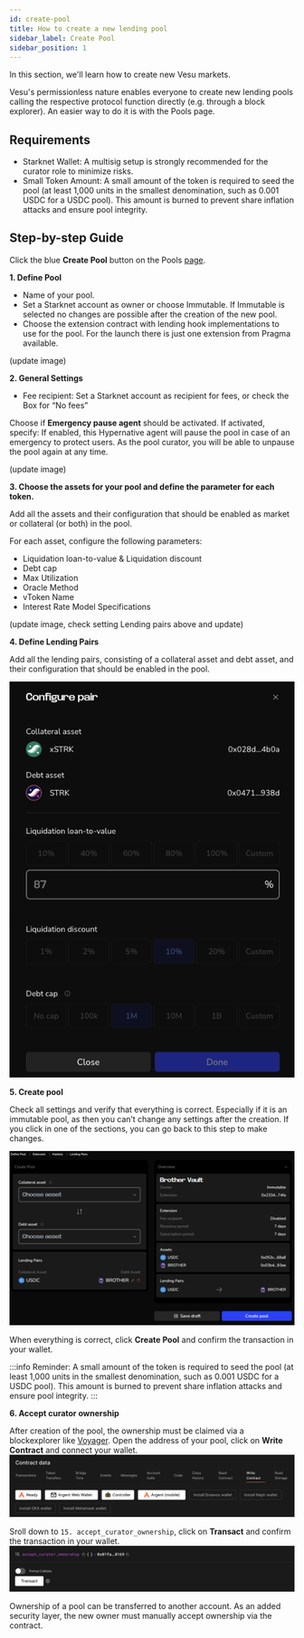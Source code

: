```yaml
---
id: create-pool
title: How to create a new lending pool
sidebar_label: Create Pool
sidebar_position: 1
---
```


In this section, we'll learn how to create new Vesu markets.

Vesu's permissionless nature enables everyone to create new lending pools calling the respective protocol function directly (e.g. through a block explorer). An easier way to do it is with the Pools page.

## Requirements

- Starknet Wallet: A multisig setup is strongly recommended for the curator role to minimize risks.
- Small Token Amount: A small amount of the token is required to seed the pool (at least 1,000 units in the smallest denomination, such as 0.001 USDC for a USDC pool). This amount is burned to prevent share inflation attacks and ensure pool integrity.

## Step-by-step Guide

Click the blue __Create Pool__ button on the Pools [page](http://vesu.xyz/pools).

**1. Define Pool**
- Name of your pool.
- Set a Starknet account as owner or choose Immutable. If Immutable is selected no changes are possible after the creation of the new pool.
- Choose the extension contract with lending hook implementations to use for the pool. For the launch there is just one extension from Pragma available. 

(update image)

**2. General Settings**
- Fee recipient: Set a Starknet account as recipient for fees, or check the Box for “No fees”

Choose if __Emergency pause agent__ should be activated. If activated, specify:
If enabled, this Hypernative agent will pause the pool in case of an emergency to protect users. As the pool curator, you will be able to unpause the pool again at any time.

(update image)

**3. Choose the assets for your pool and define the parameter for each token.**

Add all the assets and their configuration that should be enabled as market or collateral (or both) in the pool.

For each asset, configure the following parameters:

- Liquidation loan-to-value & Liquidation discount
- Debt cap
- Max Utilization
- Oracle Method
- vToken Name
- Interest Rate Model Specifications

(update image, check setting Lending pairs above and update)

**4. Define Lending Pairs**

Add all the lending pairs, consisting of a collateral asset and debt asset, and their configuration that should be enabled in the pool.

![Define Pairs](../images/ps4_new.png)

**5. Create pool**

Check all settings and verify that everything is correct. Especially if it is an immutable pool, as then you can’t change any settings after the creation. If you click in one of the sections, you can go back to this step to make changes.

![Overview before Creation](../images/ps4.2.png)

When everything is correct, click __Create Pool__ and confirm the transaction in your wallet.

:::info
Reminder: A small amount of the token is required to seed the pool (at least 1,000 units in the smallest denomination, such as 0.001 USDC for a USDC pool). This amount is burned to prevent share inflation attacks and ensure pool integrity.
:::

**6. Accept curator ownership** 

After creation of the pool, the ownership must be claimed via a blockexplorer like [Voyager](https://voyager.online/). Open the address of your pool, click on **Write Contract** and connect your wallet.
![create-pool-ownership.png](images/create-pool-ownership.png)

Sroll down to `15. accept_curator_ownership`, click on **Transact** and confirm the transaction in your wallet.
![create-pool-ownership2.png](images/create-pool-ownership2.png)

Ownership of a pool can be transferred to another account. As an added security layer, the new owner must manually accept ownership via the contract.